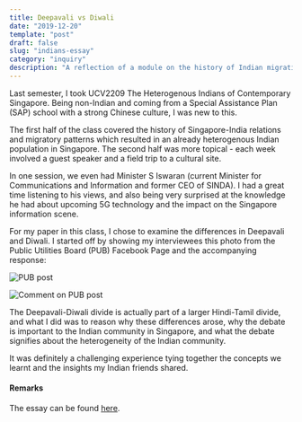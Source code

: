 ```yaml
---
title: Deepavali vs Diwali
date: "2019-12-20"
template: "post"
draft: false
slug: "indians-essay"
category: "inquiry"
description: "A reflection of a module on the history of Indian migration in Singapore"
---
```


Last semester, I took UCV2209 The Heterogenous Indians of Contemporary Singapore. Being non-Indian and coming from a Special Assistance Plan (SAP) school with a strong Chinese culture, I was new to this. 

The first half of the class covered the history of Singapore-India relations and migratory patterns which resulted in an already heterogenous Indian population in Singapore. The second half was more topical - each week involved a guest speaker and a field trip to a cultural site. 

In one session, we even had Minister S Iswaran (current Minister for Communications and Information and former CEO of SINDA). I had a great time listening to his views, and also being very surprised at the knowledge he had about upcoming 5G technology and the impact on the Singapore information scene.

For my paper in this class, I chose to examine the differences in Deepavali and Diwali. I started off by showing my interviewees this photo from the Public Utilities Board (PUB) Facebook Page and the accompanying response:

![PUB post](/indians-post.png)

![Comment on PUB post](/indians-response.png)

The Deepavali-Diwali divide is actually part of a larger Hindi-Tamil divide, and what I did was to reason why these differences arose, why the debate is important to the Indian community in Singapore, and what the debate signifies about the heterogeneity of the Indian community.

It was definitely a challenging experience tying together the concepts we learnt and the insights my Indian friends shared.

#### Remarks

The essay can be found [here](/indians.pdf).

